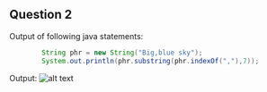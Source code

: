 ## Question 2

Output of following java statements: 

```java
        String phr = new String("Big,blue sky");
        System.out.println(phr.substring(phr.indexOf(","),7));
```

Output: 
![alt text][logo]

[logo]: https://user-images.githubusercontent.com/55252513/76351595-af6a5d00-6348-11ea-8e7d-1823247757e6.PNG "Logo Title Text 2"

